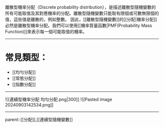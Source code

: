 離散型機率分配（Discrete probability distribution），是描述離散型隨機變數的所有可能取值及其對應機率的分配。離散型隨機變數只能取有限個或可數無限個的值，這些值是離散的，例如整數。
因此，[[離散型隨機變數]]的[[分配|機率分配]]必然是離散型機率分配。我們可以使用[[機率質量函數|PMF(Probability Mass Function)]]來表示每一個可能取值的機率。
- - -
# 常見類型：
- [[均勻分配]]
- [[常態分配]]
- [[指數分配]]
- - - 
![[連續型機率分配 均勻分配.png|300]]
![[Pasted image 20240903142534.png]]
- - -
parent::[[分配]],[[連續型隨機變數]]